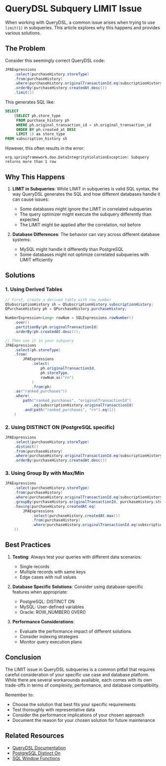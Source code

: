 # QueryDSL Subquery LIMIT Issue

When working with QueryDSL, a common issue arises when trying to use `limit(1)` in subqueries. This article explores why this happens and provides various solutions.

## The Problem

Consider this seemingly correct QueryDSL code:

```java
JPAExpressions
    .select(purchaseHistory.storeType)
    .from(purchaseHistory)
    .where(purchaseHistory.originalTransactionId.eq(subscriptionHistory.originalTransactionId))
    .orderBy(purchaseHistory.createdAt.desc())
    .limit(1)
```

This generates SQL like:

```sql
SELECT 
    (SELECT ph.store_type 
     FROM purchase_history ph 
     WHERE ph.original_transaction_id = sh.original_transaction_id 
     ORDER BY ph.created_at DESC 
     LIMIT 1) as store_type
FROM subscription_history sh
```

However, this often results in the error:
```
org.springframework.dao.DataIntegrityViolationException: Subquery returns more than 1 row
```

## Why This Happens

1. **LIMIT in Subqueries**: While LIMIT in subqueries is valid SQL syntax, the way QueryDSL generates the SQL and how different databases handle it can cause issues:
   - Some databases might ignore the LIMIT in correlated subqueries
   - The query optimizer might execute the subquery differently than expected
   - The LIMIT might be applied after the correlation, not before

2. **Database Differences**: The behavior can vary across different database systems:
   - MySQL might handle it differently than PostgreSQL
   - Some databases might not optimize correlated subqueries with LIMIT efficiently

## Solutions

### 1. Using Derived Tables

```java
// First, create a derived table with row_number
QSubscriptionHistory sh = QSubscriptionHistory.subscriptionHistory;
QPurchaseHistory ph = QPurchaseHistory.purchaseHistory;

NumberExpression<Long> rowNum = SQLExpressions.rowNumber()
    .over()
    .partitionBy(ph.originalTransactionId)
    .orderBy(ph.createdAt.desc());

// Then use it in your subquery
JPAExpressions
    .select(ph.storeType)
    .from(
        JPAExpressions
            .select(
                ph.originalTransactionId,
                ph.storeType,
                rowNum.as("rn")
            )
            .from(ph)
    .as("ranked_purchases"))
    .where(
        path("ranked_purchases", "originalTransactionId")
            .eq(subscriptionHistory.originalTransactionId)
        .and(path("ranked_purchases", "rn").eq(1))
    )
```

### 2. Using DISTINCT ON (PostgreSQL specific)

```java
JPAExpressions
    .select(purchaseHistory.storeType)
    .distinct()
    .from(purchaseHistory)
    .where(purchaseHistory.originalTransactionId.eq(subscriptionHistory.originalTransactionId))
    .orderBy(purchaseHistory.createdAt.desc())
```

### 3. Using Group By with Max/Min

```java
JPAExpressions
    .select(purchaseHistory.storeType)
    .from(purchaseHistory)
    .where(purchaseHistory.originalTransactionId.eq(subscriptionHistory.originalTransactionId))
    .groupBy(purchaseHistory.originalTransactionId, purchaseHistory.storeType)
    .having(purchaseHistory.createdAt.eq(
        JPAExpressions
            .select(purchaseHistory.createdAt.max())
            .from(purchaseHistory)
            .where(purchaseHistory.originalTransactionId.eq(subscriptionHistory.originalTransactionId))
    ))
```

## Best Practices

1. **Testing**: Always test your queries with different data scenarios:
   - Single records
   - Multiple records with same keys
   - Edge cases with null values

2. **Database Specific Solutions**: Consider using database-specific features when appropriate:
   - PostgreSQL: DISTINCT ON
   - MySQL: User-defined variables
   - Oracle: ROW_NUMBER() OVER()

3. **Performance Considerations**:
   - Evaluate the performance impact of different solutions
   - Consider indexing strategies
   - Monitor query execution plans

## Conclusion

The LIMIT issue in QueryDSL subqueries is a common pitfall that requires careful consideration of your specific use case and database platform. While there are several workarounds available, each comes with its own trade-offs in terms of complexity, performance, and database compatibility.

Remember to:
- Choose the solution that best fits your specific requirements
- Test thoroughly with representative data
- Consider the performance implications of your chosen approach
- Document the reason for your chosen solution for future maintenance

## Related Resources

- [QueryDSL Documentation](http://querydsl.com/static/querydsl/latest/reference/html/)
- [PostgreSQL Distinct On](https://www.postgresql.org/docs/current/sql-select.html#SQL-DISTINCT)
- [SQL Window Functions](https://www.postgresql.org/docs/current/tutorial-window.html)

